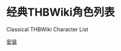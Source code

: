 # 经典THBWiki角色列表

Classical THBWiki Character List

[安装](https://raw.githubusercontent.com/abbaccadd0/Classical-THBWiki-Character-List/main/ClassicalTHBCharaList.user.js)
